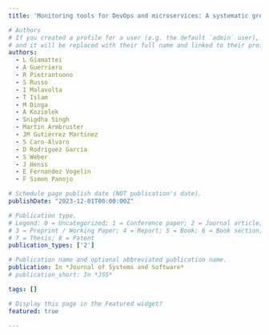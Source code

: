 ```yaml
---
title: 'Monitoring tools for DevOps and microservices: A systematic grey literature review'

# Authors
# If you created a profile for a user (e.g. the default `admin` user), write the username (folder name) here
# and it will be replaced with their full name and linked to their profile.
authors:
  - L Giamattei 
  - A Guerriero 
  - R Pietrantuono
  - S Russo
  - I Malavolta
  - T Islam
  - M Dinga
  - A Koziolek
  - Snigdha Singh
  - Martin Armbruster
  - JM Gutiérrez Martínez
  - S Caro-Alvaro
  - D Rodríguez García
  - S Weber
  - J Henss
  - E Fernandez Vogelin
  - F Simon Panojo 

# Schedule page publish date (NOT publication's date).
publishDate: "2023-12-01T00:00:00Z"

# Publication type.
# Legend: 0 = Uncategorized; 1 = Conference paper; 2 = Journal article;
# 3 = Preprint / Working Paper; 4 = Report; 5 = Book; 6 = Book section;
# 7 = Thesis; 8 = Patent
publication_types: ['2']

# Publication name and optional abbreviated publication name.
publication: In *Journal of Systems and Software*
# publication_short: In *JSS*

tags: []

# Display this page in the Featured widget?
featured: true

---
```

